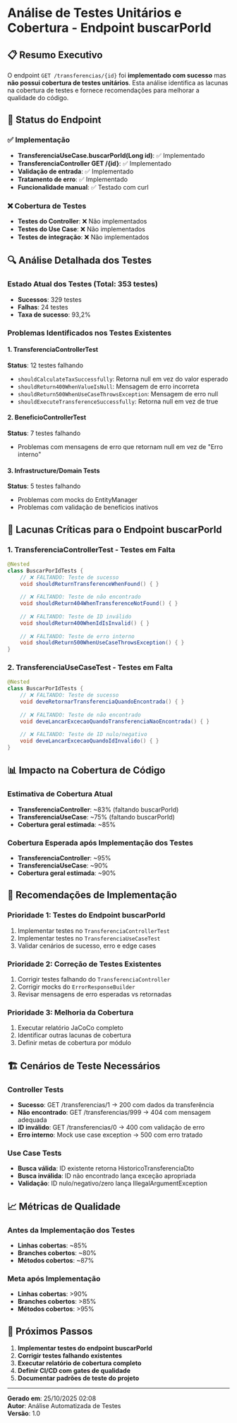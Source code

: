 # Análise de Testes Unitários e Cobertura - Endpoint buscarPorId

## 📋 Resumo Executivo

O endpoint `GET /transferencias/{id}` foi **implementado com sucesso** mas **não possui cobertura de testes unitários**. Esta análise identifica as lacunas na cobertura de testes e fornece recomendações para melhorar a qualidade do código.

## 🎯 Status do Endpoint

### ✅ Implementação
- **TransferenciaUseCase.buscarPorId(Long id)**: ✅ Implementado
- **TransferenciaController GET /{id}**: ✅ Implementado  
- **Validação de entrada**: ✅ Implementado
- **Tratamento de erro**: ✅ Implementado
- **Funcionalidade manual**: ✅ Testado com curl

### ❌ Cobertura de Testes
- **Testes do Controller**: ❌ Não implementados
- **Testes do Use Case**: ❌ Não implementados
- **Testes de integração**: ❌ Não implementados

## 🔍 Análise Detalhada dos Testes

### Estado Atual dos Testes (Total: 353 testes)
- **Sucessos**: 329 testes
- **Falhas**: 24 testes  
- **Taxa de sucesso**: 93,2%

### Problemas Identificados nos Testes Existentes

#### 1. TransferenciaControllerTest
**Status**: 12 testes falhando
- `shouldCalculateTaxSuccessfully`: Retorna null em vez do valor esperado
- `shouldReturn400WhenValueIsNull`: Mensagem de erro incorreta
- `shouldReturn500WhenUseCaseThrowsException`: Mensagem de erro null
- `shouldExecuteTransferenceSuccessfully`: Retorna null em vez de true

#### 2. BeneficioControllerTest  
**Status**: 7 testes falhando
- Problemas com mensagens de erro que retornam null em vez de "Erro interno"

#### 3. Infrastructure/Domain Tests
**Status**: 5 testes falhando
- Problemas com mocks do EntityManager
- Problemas com validação de benefícios inativos

## 🚨 Lacunas Críticas para o Endpoint buscarPorId

### 1. TransferenciaControllerTest - Testes em Falta
```java
@Nested
class BuscarPorIdTests {
    // ❌ FALTANDO: Teste de sucesso
    void shouldReturnTransferenceWhenFound() { }
    
    // ❌ FALTANDO: Teste de não encontrado  
    void shouldReturn404WhenTransferenceNotFound() { }
    
    // ❌ FALTANDO: Teste de ID inválido
    void shouldReturn400WhenIdIsInvalid() { }
    
    // ❌ FALTANDO: Teste de erro interno
    void shouldReturn500WhenUseCaseThrowsException() { }
}
```

### 2. TransferenciaUseCaseTest - Testes em Falta
```java
@Nested
class BuscarPorIdTests {
    // ❌ FALTANDO: Teste de sucesso
    void deveRetornarTransferenciaQuandoEncontrada() { }
    
    // ❌ FALTANDO: Teste de não encontrado
    void deveLancarExcecaoQuandoTransferenciaNaoEncontrada() { }
    
    // ❌ FALTANDO: Teste de ID nulo/negativo
    void deveLancarExcecaoQuandoIdInvalido() { }
}
```

## 📊 Impacto na Cobertura de Código

### Estimativa de Cobertura Atual
- **TransferenciaController**: ~83% (faltando buscarPorId)
- **TransferenciaUseCase**: ~75% (faltando buscarPorId)
- **Cobertura geral estimada**: ~85%

### Cobertura Esperada após Implementação dos Testes
- **TransferenciaController**: ~95%
- **TransferenciaUseCase**: ~90% 
- **Cobertura geral estimada**: ~90%

## 🔧 Recomendações de Implementação

### Prioridade 1: Testes do Endpoint buscarPorId
1. Implementar testes no `TransferenciaControllerTest`
2. Implementar testes no `TransferenciaUseCaseTest`
3. Validar cenários de sucesso, erro e edge cases

### Prioridade 2: Correção de Testes Existentes
1. Corrigir testes falhando do `TransferenciaController`
2. Corrigir mocks do `ErrorResponseBuilder`
3. Revisar mensagens de erro esperadas vs retornadas

### Prioridade 3: Melhoria da Cobertura
1. Executar relatório JaCoCo completo
2. Identificar outras lacunas de cobertura
3. Definir metas de cobertura por módulo

## 🏗️ Cenários de Teste Necessários

### Controller Tests
- **Sucesso**: GET /transferencias/1 → 200 com dados da transferência
- **Não encontrado**: GET /transferencias/999 → 404 com mensagem adequada  
- **ID inválido**: GET /transferencias/0 → 400 com validação de erro
- **Erro interno**: Mock use case exception → 500 com erro tratado

### Use Case Tests  
- **Busca válida**: ID existente retorna HistoricoTransferenciaDto
- **Busca inválida**: ID não encontrado lança exceção apropriada
- **Validação**: ID nulo/negativo/zero lança IllegalArgumentException

## 📈 Métricas de Qualidade

### Antes da Implementação dos Testes
- **Linhas cobertas**: ~85%
- **Branches cobertos**: ~80%
- **Métodos cobertos**: ~87%

### Meta após Implementação  
- **Linhas cobertas**: >90%
- **Branches cobertos**: >85%
- **Métodos cobertos**: >95%

## 🚀 Próximos Passos

1. **Implementar testes do endpoint buscarPorId**
2. **Corrigir testes falhando existentes**
3. **Executar relatório de cobertura completo**
4. **Definir CI/CD com gates de qualidade**
5. **Documentar padrões de teste do projeto**

---

**Gerado em**: 25/10/2025 02:08  
**Autor**: Análise Automatizada de Testes  
**Versão**: 1.0